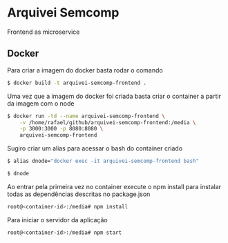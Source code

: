 # Arquivei Semcomp

Frontend as microservice

## Docker

Para criar a imagem do docker basta rodar o comando

```bash
$ docker build -t arquivei-semcomp-frontend .
```

Uma vez que a imagem do docker foi criada basta criar o container a partir da imagem com o node

```bash
$ docker run -td --name arquivei-semcomp-frontend \
    -v /home/rafael/github/arquivei-semcomp-frontend:/media \
    -p 3000:3000 -p 8080:8080 \
    arquivei-semcomp-frontend
```

Sugiro criar um alias para acessar o bash do container criado

```bash
$ alias dnode="docker exec -it arquivei-semcomp-frontend bash"
```

```bash
$ dnode
```

Ao entrar pela primeira vez no container execute o npm install para instalar todas as dependências descritas no package.json

```bash
root@<container-id>:/media# npm install
```

Para iniciar o servidor da aplicação

```bash
root@<container-id>:/media# npm start
```
